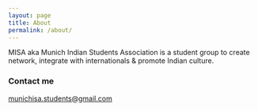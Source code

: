 ```yaml
---
layout: page
title: About
permalink: /about/
---
```


MISA aka Munich Indian Students Association is a student group to create network, integrate with internationals & promote Indian culture.


### Contact me

[munichisa.students@gmail.com](mailto:munichisa.students@gmail.com)